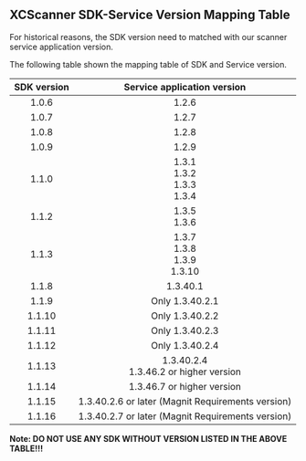 XCScanner SDK-Service Version Mapping Table
---

For historical reasons, the SDK version need to matched with our scanner service application version.

The following table shown the mapping table of SDK and Service version.

| SDK version |            Service application version            |
|:-----------:|:-------------------------------------------------:|
|    1.0.6    |                       1.2.6                       |
|    1.0.7    |                       1.2.7                       |
|    1.0.8    |                       1.2.8                       |
|    1.0.9    |                       1.2.9                       |
|    1.1.0    |        1.3.1<br/>1.3.2<br/>1.3.3<br/>1.3.4        |
|    1.1.2    |                  1.3.5<br/>1.3.6                  |
|    1.1.3    |       1.3.7<br/>1.3.8<br/>1.3.9<br/>1.3.10        |
|    1.1.8    |                     1.3.40.1                      |
|    1.1.9    |                  Only 1.3.40.2.1                  |
|   1.1.10    |                  Only 1.3.40.2.2                  |
|   1.1.11    |                  Only 1.3.40.2.3                  |
|   1.1.12    |                  Only 1.3.40.2.4                  |
|   1.1.13    |     1.3.40.2.4<br/>1.3.46.2 or higher version     |
|   1.1.14    |            1.3.46.7 or higher version             |
|   1.1.15    | 1.3.40.2.6 or later (Magnit Requirements version) |
|   1.1.16    | 1.3.40.2.7 or later (Magnit Requirements version) |

**Note: DO NOT USE ANY SDK WITHOUT VERSION LISTED IN THE ABOVE TABLE!!!**
